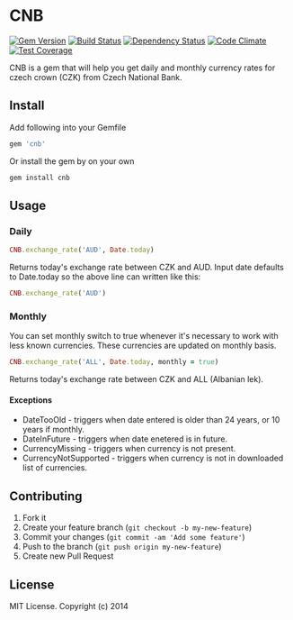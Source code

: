 # CNB

[![Gem Version](https://badge.fury.io/rb/cnb.png)](http://badge.fury.io/rb/cnb)
[![Build Status](https://travis-ci.org/ucetnictvi-on-line/cnb.png?branch=master)](https://travis-ci.org/ucetnictvi-on-line/cnb)
[![Dependency Status](https://gemnasium.com/ucetnictvi-on-line/cnb.svg)](https://gemnasium.com/ucetnictvi-on-line/cnb)
[![Code Climate](https://codeclimate.com/github/ucetnictvi-on-line/cnb/badges/gpa.svg)](https://codeclimate.com/github/ucetnictvi-on-line/cnb)
[![Test Coverage](https://codeclimate.com/github/ucetnictvi-on-line/cnb/badges/coverage.svg)](https://codeclimate.com/github/ucetnictvi-on-line/cnb)

CNB is a gem that will help you get daily and monthly currency rates for czech crown (CZK) from Czech National Bank.

## Install

Add following into your Gemfile

```ruby
gem 'cnb'
```

Or install the gem by on your own

```ruby
gem install cnb
```

## Usage

### Daily

```ruby
CNB.exchange_rate('AUD', Date.today)
```

Returns today's exchange rate between CZK and AUD.
Input date defaults to Date.today so the above line can written like this:

```ruby
CNB.exchange_rate('AUD')
```

### Monthly
You can set monthly switch to true whenever it's necessary to work with less known currencies.
These currencies are updated on monthly basis.

```ruby
CNB.exchange_rate('ALL', Date.today, monthly = true)
```

Returns today's exchange rate between CZK and ALL (Albanian lek).

#### Exceptions
* DateTooOld - triggers when date entered is older than 24 years, or 10 years if monthly.
* DateInFuture - triggers when date enetered is in future.
* CurrencyMissing - triggers when currency is not present.
* CurrencyNotSupported - triggers when currency is not in downloaded list of currencies.

## Contributing

1. Fork it
2. Create your feature branch (`git checkout -b my-new-feature`)
3. Commit your changes (`git commit -am 'Add some feature'`)
4. Push to the branch (`git push origin my-new-feature`)
5. Create new Pull Request


## License
MIT License. Copyright (c) 2014
